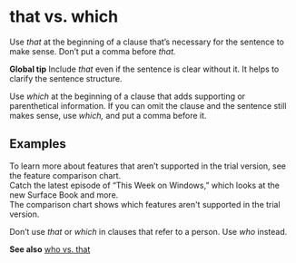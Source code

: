 # that vs. which

Use *that* at the beginning of a clause that’s necessary for the sentence to make sense. Don’t put a comma before *that.*

**Global tip** Include *that* even if the sentence is clear without it. It helps to clarify the sentence structure.

Use *which*
at the beginning of a clause that adds supporting or parenthetical
information. If you can omit the clause and the sentence still makes
sense, use *which,* and put a comma before it.

## Examples

To learn more about features that aren’t supported in the trial version, see the feature comparison chart.  
Catch the latest episode of “This Week on Windows,” which looks at the new Surface Book and more.  
The comparison chart shows which features aren't supported in the trial version.

Don’t use *that* or *which* in clauses that refer to a person. Use *who* instead.

**See also** [who vs. that](../w/who-vs-that.md)
